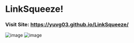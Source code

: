 # LinkSqueeze!

### Visit Site: https://yuvg03.github.io/LinkSqueeze/
![image](https://github.com/yuvg03/LinkSqueeze/assets/129162262/0ababd9c-a35f-4f27-9f61-ff8793a4406c)
![image](https://github.com/yuvg03/LinkSqueeze/assets/129162262/8ad8d2a9-5955-4f58-ad66-52af3de3f495)



